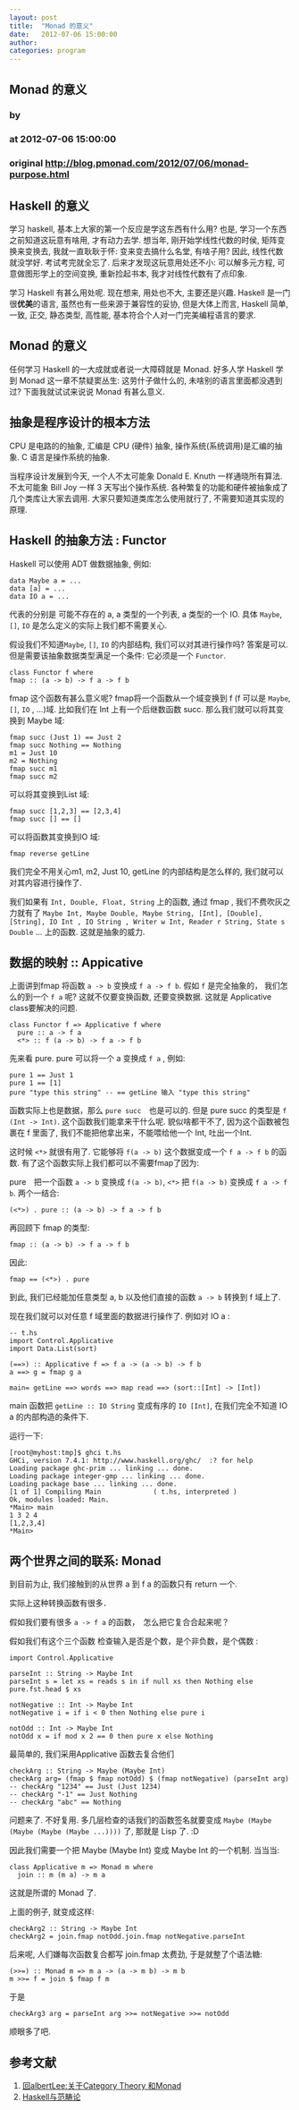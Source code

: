 ```yaml
---
layout: post
title:  "Monad 的意义"
date:   2012-07-06 15:00:00
author: 
categories: program
---
```


## Monad 的意义
### by 
### at 2012-07-06 15:00:00
### original <http://blog.pmonad.com/2012/07/06/monad-purpose.html>

<h2>Haskell 的意义</h2>

<p>  学习 haskell, 基本上大家的第一个反应是学这东西有什么用? 也是, 学习一个东西之前知道这玩意有啥用, 才有动力去学. 想当年, 刚开始学线性代数的时侯, 矩阵变换来变换去, 我就一直耿耿于怀: 变来变去搞什么名堂, 有啥子用? 因此, 线性代数就没学好. 考试考完就全忘了. 后来才发现这玩意用处还不小: 可以解多元方程, 可意做图形学上的空间变换, 重新捡起书本, 我才对线性代数有了点印象.</p>

<p>  学习 Haskell 有甚么用处呢. 现在想来, 用处也不大, 主要还是兴趣. Haskell 是一门很<strong>优美</strong>的语言, 虽然也有一些来源于兼容性的妥协, 但是大体上而言, Haskell 简单, 一致, 正交, 静态类型, 高性能, 基本符合个人对一门完美编程语言的要求.</p>

<h2>Monad 的意义</h2>

<p>  任何学习 Haskell 的一大成就或者说一大障碍就是 Monad. 好多人学 Haskell 学到 Monad 这一章不禁疑窦丛生: 这劳什子做什么的, 未啥别的语言里面都没遇到过? 下面我就试试来说说 Monad 有甚么意义.</p>

<h2>抽象是程序设计的根本方法</h2>

<p>  CPU 是电路的的抽象, 汇编是 CPU (硬件) 抽象, 操作系统(系统调用)是汇编的抽象. C 语言是操作系统的抽象.</p>

<p>  当程序设计发展到今天, 一个人不太可能象 Donald E. Knuth 一样通晓所有算法. 不太可能象 Bill Joy 一样 3 天写出个操作系统. 各种繁复的功能和硬件被抽象成了几个类库让大家去调用. 大家只要知道类库怎么使用就行了, 不需要知道其实现的原理.</p>

<h2>Haskell 的抽象方法 : Functor</h2>

<p>Haskell 可以使用 ADT 做数据抽象, 例如:</p>

<pre><code>data Maybe a = ...
data [a] = ...
data IO a = ...
</code></pre>

<p>代表的分别是 可能不存在的 a, a 类型的一个列表, a 类型的一个 IO. 具体 <code>Maybe</code>, <code>[]</code>, <code>IO</code> 是怎么定义的实际上我们都不需要关心.</p>

<p>假设我们不知道<code>Maybe</code>, <code>[]</code>, <code>IO</code> 的内部结构, 我们可以对其进行操作吗? 答案是可以. 但是需要该抽象数据类型满足一个条件: 它必须是一个 <code>Functor</code>.</p>

<pre><code>class Functor f where
fmap :: (a -&gt; b) -&gt; f a -&gt; f b
</code></pre>

<p>fmap 这个函数有甚么意义呢?  fmap将一个函数从一个域变换到 f (f 可以是 <code>Maybe</code>, <code>[]</code>, <code>IO</code> , ...)域. 比如我们在 Int 上有一个后继数函数 succ. 那么我们就可以将其变换到 Maybe 域:</p>

<pre><code>fmap succ (Just 1) == Just 2
fmap succ Nothing == Nothing
m1 = Just 10
m2 = Nothing
fmap succ m1
fmap succ m2
</code></pre>

<p>可以将其变换到List 域:</p>

<pre><code>fmap succ [1,2,3] == [2,3,4]
fmap succ [] == []
</code></pre>

<p>可以将函数其变换到IO 域:</p>

<pre><code>fmap reverse getLine
</code></pre>

<p>我们完全不用关心m1, m2, Just 10, getLine 的内部结构是怎么样的, 我们就可以对其内容进行操作了.</p>

<p>我们如果有 <code>Int, Double, Float, String</code> 上的函数, 通过 fmap , 我们不费吹灰之力就有了 <code>Maybe Int, Maybe Double, Maybe String, [Int], [Double], [String], IO Int , IO String , Writer w Int, Reader r String, State s Double</code> ... 上的函数. 这就是抽象的威力.</p>

<h2>数据的映射 :: Appicative</h2>

<p>上面讲到fmap 将函数 <code>a -&gt; b</code> 变换成 <code>f a -&gt; f b</code>. 假如 <code>f</code> 是完全抽象的， 我们怎么的到一个 <code>f a</code> 呢? 这就不仅要变换函数, 还要变换数据. 这就是 Applicative class要解决的问题.</p>

<pre><code>class Functor f =&gt; Applicative f where
  pure :: a -&gt; f a
  &lt;*&gt; :: f (a -&gt; b) -&gt; f a -&gt; f b
</code></pre>

<p>先来看 pure. pure 可以将一个 a 变换成 <code>f a</code> , 例如:</p>

<pre><code>pure 1 == Just 1
pure 1 == [1]
pure "type this string" -- == getLine 输入 "type this string"
</code></pre>

<p>函数实际上也是数据，那么 <code>pure succ</code>　也是可以的. 但是 pure succ 的类型是 <code>f (Int -&gt; Int)</code>. 这个函数我们能拿来干什么呢. 貌似啥都干不了, 因为这个函数被包裹在 f 里面了, 我们不能把他拿出来，不能喂给他一个 Int, 吐出一个Int.</p>

<p>这时候 <code>&lt;*&gt;</code> 就很有用了. 它能够将 <code>f(a -&gt; b)</code> 这个数据变成一个 <code>f a -&gt; f b</code> 的函数. 有了这个函数实际上我们都可以不需要fmap了因为:</p>

<p>pure　把一个函数 <code>a -&gt; b</code> 变换成 <code>f(a -&gt; b)</code>, <code>&lt;*&gt;</code> 把 <code>f(a -&gt; b)</code> 变换成 <code>f a -&gt; f b</code>. 两个一结合:</p>

<pre><code>(&lt;*&gt;) . pure :: (a -&gt; b) -&gt; f a -&gt; f b
</code></pre>

<p>再回顾下 fmap 的类型:</p>

<pre><code>fmap :: (a -&gt; b) -&gt; f a -&gt; f b
</code></pre>

<p>因此:</p>

<pre><code>fmap == (&lt;*&gt;) . pure
</code></pre>

<p>到此, 我们已经能加任意类型 a, b 以及他们直接的函数 <code>a -&gt; b</code> 转换到 f 域上了.</p>

<p>现在我们就可以对任意 f 域里面的数据进行操作了. 例如对 IO a :</p>

<pre><code>-- t.hs
import Control.Applicative
import Data.List(sort)

(==&gt;) :: Applicative f =&gt; f a -&gt; (a -&gt; b) -&gt; f b
a ==&gt; g = fmap g a

main= getLine ==&gt; words ==&gt; map read ==&gt; (sort::[Int] -&gt; [Int])
</code></pre>

<p>main 函数把 <code>getLine :: IO String</code> 变成有序的 <code>IO [Int]</code>, 在我们完全不知道 IO a 的内部构造的条件下.</p>

<p>运行一下:</p>

<pre><code>[root@myhost:tmp]$ ghci t.hs
GHCi, version 7.4.1: http://www.haskell.org/ghc/  :? for help
Loading package ghc-prim ... linking ... done.
Loading package integer-gmp ... linking ... done.
Loading package base ... linking ... done.
[1 of 1] Compiling Main             ( t.hs, interpreted )
Ok, modules loaded: Main.
*Main&gt; main
1 3 2 4
[1,2,3,4]
*Main&gt;
</code></pre>

<h2>两个世界之间的联系: Monad </h2>

<p>到目前为止, 我们接触到的从世界 a 到 f a 的函数只有 return 一个.</p>

<p>实际上这种转换函数有很多．</p>

<p>假如我们要有很多   <code>a -&gt; f a</code> 的函数，　怎么把它复合合起来呢？</p>

<p>假如我们有这个三个函数 检查输入是否是个数，是个非负数，是个偶数 :</p>

<pre><code>import Control.Applicative

parseInt :: String -&gt; Maybe Int
parseInt s = let xs = reads s in if null xs then Nothing else pure.fst.head $ xs

notNegative :: Int -&gt; Maybe Int
notNegative i = if i &lt; 0 then Nothing else pure i

notOdd :: Int -&gt; Maybe Int
notOdd x = if mod x 2 == 0 then pure x else Nothing
</code></pre>

<p>最简单的, 我们采用Applicative 函数去复合他们</p>

<pre><code>checkArg :: String -&gt; Maybe (Maybe Int)
checkArg arg= (fmap $ fmap notOdd) $ (fmap notNegative) (parseInt arg)
-- checkArg &quot;1234&quot; == Just (Just 1234)
-- checkArg &quot;-1&quot; == Just Nothing
-- checkArg &quot;abc&quot; == Nothing
</code></pre>

<p>问题来了. 不好复用. 多几层检查的话我们的函数签名就要变成 <code>Maybe (Maybe (Maybe (Maybe (Maybe ...))))</code> 了, 那就是 Lisp 了. :D</p>

<p>因此我们需要一个把 Maybe (Maybe Int) 变成 Maybe Int 的一个机制. 当当当:</p>

<pre><code>class Applicative m =&gt; Monad m where
  join :: m (m a) -&gt; m a
</code></pre>

<p>这就是所谓的 Monad 了.</p>

<p>上面的例子, 就变成这样:</p>

<pre><code>checkArg2 :: String -&gt; Maybe Int
checkArg2 = join.fmap notOdd.join.fmap notNegative.parseInt
</code></pre>

<p>后来呢, 人们嫌每次函数复合都写 join.fmap 太费劲, 于是就整了个语法糖:</p>

<pre><code>(&gt;&gt;=) :: Monad m =&gt; m a -&gt; (a -&gt; m b) -&gt; m b
m &gt;&gt;= f = join $ fmap f m
</code></pre>

<p>于是</p>

<pre><code>checkArg3 arg = parseInt arg &gt;&gt;= notNegative &gt;&gt;= notOdd
</code></pre>

<p>顺眼多了吧.</p>

<h2>参考文献</h2>

<ol>
<li><a href="http://www.iteye.com/topic/147443">回albertLee:关于Category Theory 和Monad</a></li>
<li><a href="http://yi-programmer.com/2010-04-06_haskell_and_category_translate.html">Haskell与范畴论</a></li>
</ol>